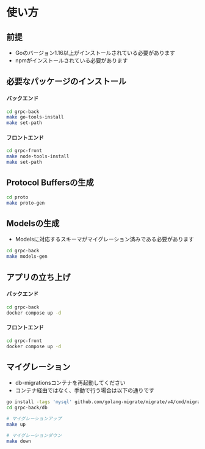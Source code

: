 # 使い方
## 前提
- Goのバージョン1.16以上がインストールされている必要があります
- npmがインストールされている必要があります

## 必要なパッケージのインストール
#### バックエンド
```bash
cd grpc-back
make go-tools-install
make set-path
```
#### フロントエンド
```bash
cd grpc-front
make node-tools-install
make set-path
```

## Protocol Buffersの生成
```bash
cd proto
make proto-gen
```

## Modelsの生成
- Modelsに対応するスキーマがマイグレーション済みである必要があります
```bash
cd grpc-back
make models-gen
```

## アプリの立ち上げ
#### バックエンド
```bash
cd grpc-back
docker compose up -d
```
#### フロントエンド
```bash
cd grpc-front
docker compose up -d
```

## マイグレーション
- db-migrationsコンテナを再起動してください
- コンテナ経由ではなく、手動で行う場合は以下の通りです
```bash
go install -tags 'mysql' github.com/golang-migrate/migrate/v4/cmd/migrate@latest
cd grpc-back/db

# マイグレーションアップ
make up

# マイグレーションダウン
make down
```